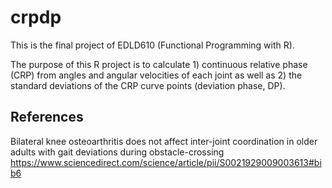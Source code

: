 # crpdp
This is the final project of EDLD610 (Functional Programming with R).

The purpose of this R project is to calculate 1) continuous relative phase (CRP) from angles and angular velocities of each joint as well as 2) the standard deviations of the CRP curve points (deviation phase, DP).

## References  
Bilateral knee osteoarthritis does not affect inter-joint coordination in older adults with gait deviations during obstacle-crossing
https://www.sciencedirect.com/science/article/pii/S0021929009003613#bib6
